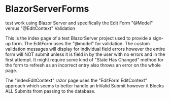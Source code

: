 # BlazorServerForms
test work using Blazor Server and specifically the Edit Form "@Model" versus "@EditContext" Validation 

This is the index page of a test BlazorServer project used to provide a sign-up form. 
The EditForm uses the "@model" for validation. The custom validation messages will display for individual field 
errors however the entire form will NOT submit unless it is field in by the user with no errors and in the first attempt. 
It might require some kind of "State Has Changed" method for the form to refresh as an incorrect entry also throws an error 
on the whole page.


The "indexEditContext" razor page uses the "EditForm EditContext" approach which seems to better handle an InValid Submit 
however it Blocks ALL Submits from passing to the database. 
